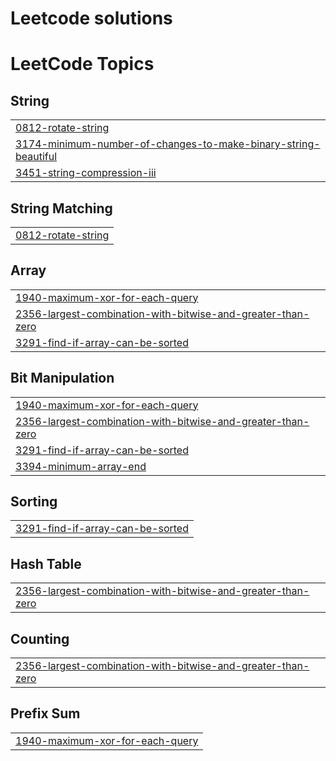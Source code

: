 # Leetcode solutions

<!---LeetCode Topics Start-->
# LeetCode Topics
## String
|  |
| ------- |
| [0812-rotate-string](https://github.com/Amarnath-Rao/LeetCode/tree/master/0812-rotate-string) |
| [3174-minimum-number-of-changes-to-make-binary-string-beautiful](https://github.com/Amarnath-Rao/LeetCode/tree/master/3174-minimum-number-of-changes-to-make-binary-string-beautiful) |
| [3451-string-compression-iii](https://github.com/Amarnath-Rao/LeetCode/tree/master/3451-string-compression-iii) |
## String Matching
|  |
| ------- |
| [0812-rotate-string](https://github.com/Amarnath-Rao/LeetCode/tree/master/0812-rotate-string) |
## Array
|  |
| ------- |
| [1940-maximum-xor-for-each-query](https://github.com/Amarnath-Rao/LeetCode/tree/master/1940-maximum-xor-for-each-query) |
| [2356-largest-combination-with-bitwise-and-greater-than-zero](https://github.com/Amarnath-Rao/LeetCode/tree/master/2356-largest-combination-with-bitwise-and-greater-than-zero) |
| [3291-find-if-array-can-be-sorted](https://github.com/Amarnath-Rao/LeetCode/tree/master/3291-find-if-array-can-be-sorted) |
## Bit Manipulation
|  |
| ------- |
| [1940-maximum-xor-for-each-query](https://github.com/Amarnath-Rao/LeetCode/tree/master/1940-maximum-xor-for-each-query) |
| [2356-largest-combination-with-bitwise-and-greater-than-zero](https://github.com/Amarnath-Rao/LeetCode/tree/master/2356-largest-combination-with-bitwise-and-greater-than-zero) |
| [3291-find-if-array-can-be-sorted](https://github.com/Amarnath-Rao/LeetCode/tree/master/3291-find-if-array-can-be-sorted) |
| [3394-minimum-array-end](https://github.com/Amarnath-Rao/LeetCode/tree/master/3394-minimum-array-end) |
## Sorting
|  |
| ------- |
| [3291-find-if-array-can-be-sorted](https://github.com/Amarnath-Rao/LeetCode/tree/master/3291-find-if-array-can-be-sorted) |
## Hash Table
|  |
| ------- |
| [2356-largest-combination-with-bitwise-and-greater-than-zero](https://github.com/Amarnath-Rao/LeetCode/tree/master/2356-largest-combination-with-bitwise-and-greater-than-zero) |
## Counting
|  |
| ------- |
| [2356-largest-combination-with-bitwise-and-greater-than-zero](https://github.com/Amarnath-Rao/LeetCode/tree/master/2356-largest-combination-with-bitwise-and-greater-than-zero) |
## Prefix Sum
|  |
| ------- |
| [1940-maximum-xor-for-each-query](https://github.com/Amarnath-Rao/LeetCode/tree/master/1940-maximum-xor-for-each-query) |
<!---LeetCode Topics End-->